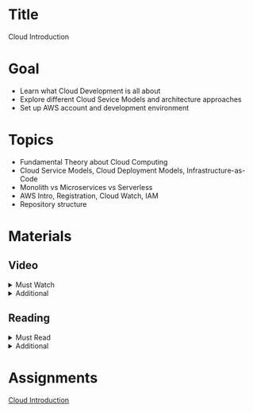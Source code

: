 # Title

Cloud Introduction

# Goal

- Learn what Cloud Development is all about
- Explore different Cloud Sevice Models and architecture approaches
- Set up AWS account and development environment

# Topics

- Fundamental Theory about Cloud Computing
- Cloud Service Models, Cloud Deployment Models, Infrastructure-as-Code
- Monolith vs Microservices vs Serverless
- AWS Intro, Registration, Cloud Watch, IAM
- Repository structure

# Materials

## Video

<details>
  <summary>Must Watch</summary>

  The following content provides enough info to complete the task.

  <blockquote>

  <details>
    <summary>In English</summary>

   <blockquote>

   - [Introduction - part1](https://videoportal.epam.com/playlist/OJMQ9jJn/play/V7rOZnan), ~1 mins
   - [Introduction - part2](https://videoportal.epam.com/playlist/OJMQ9jJn/play/ba2O0PYk), ~1 mins
   - [Introduction - part3](https://videoportal.epam.com/playlist/OJMQ9jJn/play/ZaAMA5aN), ~2 mins
   - [Introduction - part4 - AWS essentials](https://videoportal.epam.com/playlist/OJMQ9jJn/play/BJvmOKYR), ~1 mins
   - [Introduction - part5](https://videoportal.epam.com/playlist/OJMQ9jJn/play/r7mLPkJN), ~3 mins
   - [Introduction - part6](https://videoportal.epam.com/playlist/OJMQ9jJn/play/67K1AgYV), ~2 mins
   - [Introduction - part7 - hometask overview](https://videoportal.epam.com/playlist/OJMQ9jJn/play/Q7zoKMaM), ~3 mins
   - [Introduction - part8 - SPA boilerplate overview](https://videoportal.epam.com/playlist/OJMQ9jJn/play/dYow1zY3), ~1 mins
   - [Introduction - part9 - registration in AWS](https://videoportal.epam.com/playlist/OJMQ9jJn/play/L7xKmBJ4), ~2 mins
   - [Introduction - part10 - registration in AWS](https://videoportal.epam.com/playlist/OJMQ9jJn/play/e73V15JA), ~1 mins
   - [Introduction - part11 - registration issues overview](https://videoportal.epam.com/playlist/OJMQ9jJn/play/GYlD8wYW), ~1 mins
   - [Introduction - part12 - AWS support case for registration](https://videoportal.epam.com/playlist/OJMQ9jJn/play/jaNZAwa6), ~1 mins
   - [Introduction - part13 - configuring budget alert](https://videoportal.epam.com/playlist/OJMQ9jJn/play/kaE6A0Ye), ~4 mins
   - [Introduction - part14 - IAM and module 1 summary](https://videoportal.epam.com/playlist/OJMQ9jJn/play/mYQpAdap), ~2 mins
   </blockquote>
  </details>

  <details>
    <summary>In Russian</summary>

   <blockquote>

   - [RU Basic Part](https://videoportal.epam.com/playlist/OJM9DLJn/play/wY9ojQ7y), ~40 mins
   - [RU Advanced Part](https://videoportal.epam.com/playlist/OJM9DLJn/play/V7r2XK7n), ~20 mins
   - [RU Practical Part](https://videoportal.epam.com/playlist/OJM9DLJn/play/ba215X7k), ~24 mins
   </blockquote>
  </details>

  </blockquote>

</details>

<details>
  <summary>Additional</summary>

  The following content provides more info for further studies.

  <blockquote>

  - [AWS IAM Core Concepts](https://www.youtube.com/watch?v=_ZCTvmaPgao), ~21 mins
  - [AWS IAM Hands-On Tutorial](https://www.youtube.com/watch?v=UqKWHZ36yEM), ~46 mins
  - [AWS IAM Best Practices](https://www.youtube.com/watch?v=_wiGpBQGCjU), ~53 mins
  - [Getting Started with the IAM Policy Simulator](https://www.youtube.com/watch?v=1IIhVcXhvcE), ~6 mins
  </blockquote>

</details>

## Reading

<details>
  <summary>Must Read</summary>

  The following content provides enough info to complete the task.

  <blockquote>

  - [AWS Fundamentals. Core Concepts](https://aws.amazon.com/getting-started/fundamentals-core-concepts)
  - [How do I create and activate a new AWS account?](https://aws.amazon.com/premiumsupport/knowledge-center/create-and-activate-aws-account/)
  - [Using the AWS Free Tier](https://docs.aws.amazon.com/awsaccountbilling/latest/aboutv2/billing-free-tier.html)
  - [What is IAM?](https://docs.aws.amazon.com/IAM/latest/UserGuide/introduction.html)
  - [AWS account root user credentials and IAM user credentials](https://docs.aws.amazon.com/general/latest/gr/root-vs-iam.html)
  </blockquote>

</details>

<details>
  <summary>Additional</summary>

  The following content provides more info for further studies.

  <blockquote>

  - [Security best practices in IAM](https://docs.aws.amazon.com/IAM/latest/UserGuide/best-practices.html)
  - [Policies and permissions in IAM](https://docs.aws.amazon.com/IAM/latest/UserGuide/access_policies.html)
  - [AWS IAM FAQs](https://aws.amazon.com/iam/faqs/)
  - [AWS CLI](https://docs.aws.amazon.com/cli/latest/userguide/cli-chap-welcome.html)
  </blockquote>

</details>

# Assignments

[Cloud Introduction](./task.md)
